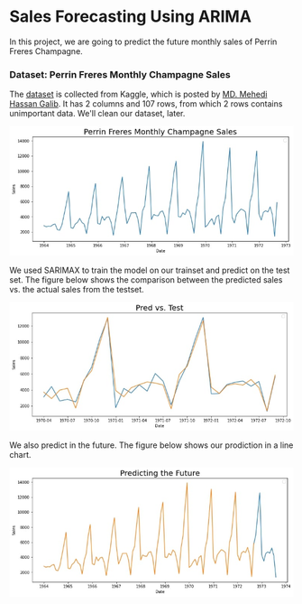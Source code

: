 # **Sales Forecasting Using ARIMA**
In this project, we are going to predict the future monthly sales of Perrin Freres Champagne.
### **Dataset: Perrin Freres Monthly Champagne Sales**
The [dataset](https://www.kaggle.com/datasets/galibce003/perrin-freres-monthly-champagne-sales) is collected from Kaggle, which is posted by [MD. Mehedi Hassan Galib](https://www.kaggle.com/galibce003). It has 2 columns and 107 rows, from which 2 rows contains unimportant data. We'll clean our dataset, later.

![fig1](https://raw.githubusercontent.com/taeefnajib/Sales-Forecasting-Using-ARIMA/main/fig1.jpg)

We used SARIMAX to train the model on our trainset and predict on the test set. The figure below shows the comparison between the predicted sales vs. the actual sales from the testset.

![fig2](https://raw.githubusercontent.com/taeefnajib/Sales-Forecasting-Using-ARIMA/main/fig2.jpg)

We also predict in the future. The figure below shows our prodiction in a line chart.

![fig3](https://raw.githubusercontent.com/taeefnajib/Sales-Forecasting-Using-ARIMA/main/fig3.jpg)
